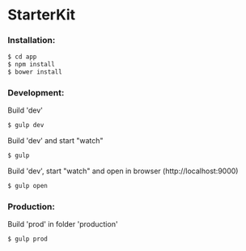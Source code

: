 # StarterKit
### Installation:
```sh
$ cd app
$ npm install
$ bower install
```
### Development:

Build 'dev'
```sh
$ gulp dev
```

Build 'dev' and start "watch"
```sh
$ gulp
```

Build 'dev', start "watch" and open in browser (http://localhost:9000)
```sh
$ gulp open
```

### Production:
Build 'prod' in folder 'production'
```sh
$ gulp prod
```
